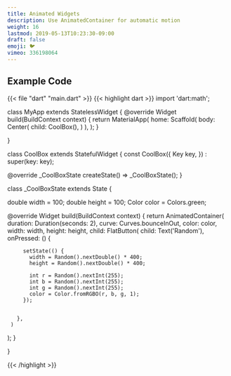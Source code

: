 ```yaml
---
title: Animated Widgets
description: Use AnimatedContainer for automatic motion
weight: 16
lastmod: 2019-05-13T10:23:30-09:00
draft: false
emoji: 🐦
vimeo: 336198064
---
```


## Example Code

{{< file "dart" "main.dart" >}}
{{< highlight dart >}}
import 'dart:math';


class MyApp extends StatelessWidget {
 @override
 Widget build(BuildContext context) {
   return MaterialApp(
     home: Scaffold(
       body: Center(
         child: CoolBox(),
       )
     ),
   );
 }

}

class CoolBox extends StatefulWidget {
 const CoolBox({
   Key key,
 }) : super(key: key);

 @override
 _CoolBoxState createState() => _CoolBoxState();
}

class _CoolBoxState extends State<CoolBox> {

 double width = 100;
 double height = 100;
 Color color = Colors.green;

 @override
 Widget build(BuildContext context) {
   return AnimatedContainer(
     duration: Duration(seconds: 2),
     curve: Curves.bounceInOut,
     color: color,
     width: width,
     height: height,
     child: FlatButton(
       child: Text('Random'),
       onPressed: () {

         setState(() {
           width = Random().nextDouble() * 400;
           height = Random().nextDouble() * 400;

           int r = Random().nextInt(255);
           int b = Random().nextInt(255);
           int g = Random().nextInt(255);
           color = Color.fromRGBO(r, b, g, 1);
         });

        
       },
     )
   );
 }

 }

{{< /highlight >}}